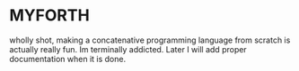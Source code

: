 # MYFORTH

wholly shot, making a concatenative programming language from scratch is actually really fun. Im terminally addicted. Later I will add proper documentation when it is done. 
